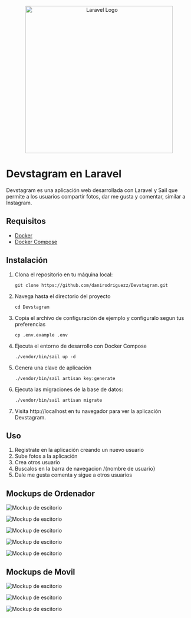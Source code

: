 <p align="center"><a href="https://laravel.com" target="_blank"><img src="https://raw.githubusercontent.com/laravel/art/master/logo-lockup/5%20SVG/2%20CMYK/1%20Full%20Color/laravel-logolockup-cmyk-red.svg" width="400" alt="Laravel Logo"></a></p>


# Devstagram en Laravel

Devstagram es una aplicación web desarrollada con Laravel y Sail que permite a los usuarios compartir fotos, dar me gusta y comentar, similar a Instagram.

## Requisitos

- <a href="https://www.docker.com/" target="_blank">Docker</a>
- <a href="https://docs.docker.com/compose/" target="_blank">Docker Compose</a>

## Instalación

1. Clona el repositorio en tu máquina local:
    ```{bash}
   git clone https://github.com/danirodriguezz/Devstagram.git
    ```
2. Navega hasta el directorio del proyecto
   
    ```{bash}
    cd Devstagram
    ```
3. Copia el archivo de configuración de ejemplo y configuralo segun tus preferencias

    ```{bash}
   cp .env.example .env
    ```
4. Ejecuta el entorno de desarrollo con Docker Compose
   
    ```{bash}
   ./vendor/bin/sail up -d
    ```
5. Genera una clave de aplicación
   
    ```{bash}
    ./vendor/bin/sail artisan key:generate
    ```
6. Ejecuta las migraciones de la base de datos:

    ```{bash}
    ./vendor/bin/sail artisan migrate
    ```

7. Visita http://localhost en tu navegador para ver la aplicación Devstagram.

## Uso

1. Registrate en la aplicación creando un nuevo usuario
2. Sube fotos a la aplicación
3. Crea otros usuario
4. Buscalos en la barra de navegacion /{nombre de usuario}
5. Dale me gusta comenta y sigue a otros usuarios

## Mockups de Ordenador

![Mockup de escitorio](./imagenes/escritorio/e1.png)

![Mockup de escitorio](./imagenes/escritorio/e2.png)

![Mockup de escitorio](./imagenes/escritorio/e3.png)

![Mockup de escitorio](./imagenes/escritorio/e4.png)

![Mockup de escitorio](./imagenes/escritorio/e5.png)

## Mockups de Movil

![Mockup de escitorio](./imagenes/movil/m1.png)

![Mockup de escitorio](./imagenes/movil/m2.png)

![Mockup de escitorio](./imagenes/movil/m3.png)